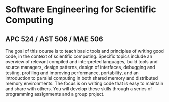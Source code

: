 # Software Engineering for Scientific Computing

## APC 524 / AST 506 / MAE 506

The goal of this course is to teach basic tools and principles of writing good
code, in the context of scientific computing. Specific topics include an
overview of relevant compiled and interpreted languages, build tools and source
managers, design patterns, design of interfaces, debugging and testing,
profiling and improving performance, portability, and an introduction to
parallel computing in both shared memory and distributed memory environments.
The focus is on writing code that is easy to maintain and share with others. You
will develop these skills through a series of programming assignments and a
group project.

```{tableofcontents}

```
